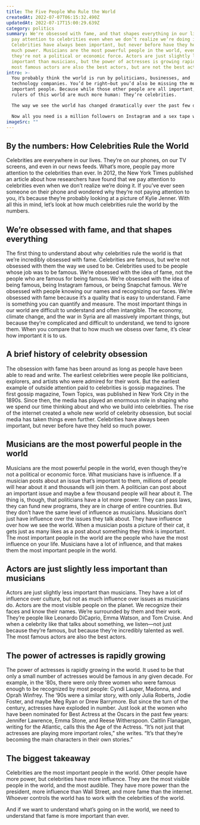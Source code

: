 ```yaml
---
title: The Five People Who Rule the World
createdAt: 2022-07-07T06:15:32.490Z
updatedAt: 2022-07-17T15:00:29.639Z
category: politics
summary: We're obsessed with fame, and that shapes everything in our lives. We
  pay attention to celebrities even when we don’t realize we’re doing it.
  Celebrities have always been important, but never before have they held so
  much power. Musicians are the most powerful people in the world, even though
  they're not a political or economic force. Actors are just slightly less
  important than musicians, but the power of actresses is growing rapidly. The
  most famous actors are also the best actors, but are not the best actresses.
intro: >-
  You probably think the world is run by politicians, businesses, and
  technology companies. You’d be right—but you’d also be missing the most
  important people. Because while those other people are all important, the real
  rulers of this world are much more human: They’re celebrities. 

  The way we see the world has changed dramatically over the past few decades. In part because of social media, but mostly because of the rise of celebrities as a fixture in our lives, almost every aspect of life has been reframed by who is watching. It used to be that if you wanted to become famous, you had to have something worth saying or do something exciting enough to get on TV. 

  Now all you need is a million followers on Instagram and a sex tape with another famous person. It’s more than just a silly trend—it reveals something fundamental about how we now see the world.
imageSrc: ""
---
```


## By the numbers: How Celebrities Rule the World

Celebrities are everywhere in our lives. They’re on our phones, on our TV screens, and even in our news feeds. What’s more, people pay more attention to the celebrities than ever.
In 2012, the New York Times published an article about how researchers have found that we pay attention to celebrities even when we don’t realize we’re doing it. If you’ve ever seen someone on their phone and wondered why they’re not paying attention to you, it’s because they’re probably looking at a picture of Kylie Jenner.
With all this in mind, let’s look at how much celebrities rule the world by the numbers.

## We’re obsessed with fame, and that shapes everything

The first thing to understand about why celebrities rule the world is that we’re incredibly obsessed with fame. Celebrities are famous, but we’re not obsessed with them the way we used to be. Celebrities used to be people whose job was to be famous. We’re obsessed with the idea of fame, not the people who are famous for being famous. We’re obsessed with the idea of being famous, being Instagram famous, or being Snapchat famous. We’re obsessed with people knowing our names and recognizing our faces.
We’re obsessed with fame because it’s a quality that is easy to understand. Fame is something you can quantify and measure. The most important things in our world are difficult to understand and often intangible. 
The economy, climate change, and the war in Syria are all massively important things, but because they’re complicated and difficult to understand, we tend to ignore them. When you compare that to how much we obsess over fame, it’s clear how important it is to us.

## A brief history of celebrity obsession

The obsession with fame has been around as long as people have been able to read and write. The earliest celebrities were people like politicians, explorers, and artists who were admired for their work. But the earliest example of outside attention paid to celebrities is gossip magazines.
The first gossip magazine, Town Topics, was published in New York City in the 1890s. Since then, the media has played an enormous role in shaping who we spend our time thinking about and who we build into celebrities.
The rise of the internet created a whole new world of celebrity obsession, but social media has taken things even further. Celebrities have always been important, but never before have they held so much power.

## Musicians are the most powerful people in the world

Musicians are the most powerful people in the world, even though they’re not a political or economic force. What musicians have is influence. If a musician posts about an issue that’s important to them, millions of people will hear about it and thousands will join them. A politician can post about an important issue and maybe a few thousand people will hear about it. The thing is, though, that politicians have a lot more power. They can pass laws, they can fund new programs, they are in charge of entire countries. But they don’t have the same level of influence as musicians.
Musicians don’t just have influence over the issues they talk about. They have influence over how we see the world. When a musician posts a picture of their cat, it gets just as many likes as a post about something they think is important.
The most important people in the world are the people who have the most influence on your life. Musicians have a lot of influence, and that makes them the most important people in the world.

## Actors are just slightly less important than musicians

Actors are just slightly less important than musicians. They have a lot of influence over culture, but not as much influence over issues as musicians do.
Actors are the most visible people on the planet. We recognize their faces and know their names. We’re surrounded by them and their work. They’re people like Leonardo DiCaprio, Emma Watson, and Tom Cruise.
And when a celebrity like that talks about something, we listen—not just because they’re famous, but because they’re incredibly talented as well. The most famous actors are also the best actors.

## The power of actresses is rapidly growing

The power of actresses is rapidly growing in the world. It used to be that only a small number of actresses would be famous in any given decade.
For example, in the ‘80s, there were only three women who were famous enough to be recognized by most people: Cyndi Lauper, Madonna, and Oprah Winfrey.
The ‘90s were a similar story, with only Julia Roberts, Jodie Foster, and maybe Meg Ryan or Drew Barrymore. But since the turn of the century, actresses have exploded in number. Just look at the women who have been nominated for Best Actress at the Oscars in the past few years: Jennifer Lawrence, Emma Stone, and Reese Witherspoon.
Caitlin Flanagan, writing for the Atlantic, calls this the Age of the Actress. “It’s not just that actresses are playing more important roles,” she writes. “It’s that they’re becoming the main characters in their own stories.”

## The biggest takeaway

Celebrities are the most important people in the world. Other people have more power, but celebrities have more influence. They are the most visible people in the world, and the most audible. They have more power than the president, more influence than Wall Street, and more fame than the internet. Whoever controls the world has to work with the celebrities of the world.

And if we want to understand what’s going on in the world, we need to understand that fame is more important than ever.
